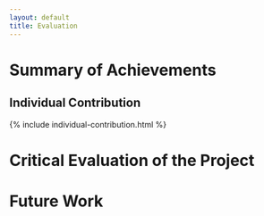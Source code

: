 ```yaml
---
layout: default
title: Evaluation
---
```

# Summary of Achievements

## Individual Contribution ##
{% include individual-contribution.html %}

# Critical Evaluation of the Project #

# Future Work #



<!-- I will add user rating here - Giulio, link: https://www.w3schools.com/howto/howto_css_user_rating.asp-->